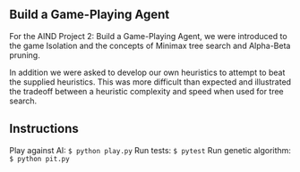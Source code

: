## Build a Game-Playing Agent
For the AIND Project 2: Build a Game-Playing Agent, we were introduced to the game Isolation and the concepts of Minimax tree search and Alpha-Beta pruning.

In addition we were asked to develop our own heuristics to attempt to beat the supplied heuristics. This was more difficult than expected and illustrated the tradeoff between a heuristic complexity and speed when used for tree search.

## Instructions
Play against AI:
``` $ python play.py ```
Run tests:
``` $ pytest ```
Run genetic algorithm:
``` $ python pit.py ```

